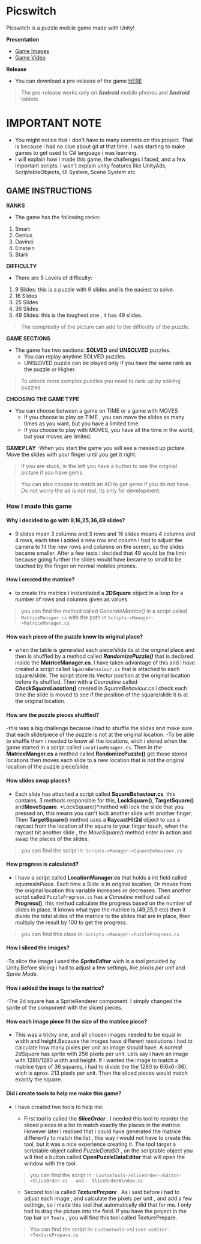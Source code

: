 # Picswitch
Picswitch is a puzzle mobile game made with Unity!

**Presentation**
- [Game Images](https://drive.google.com/drive/folders/1b1Lj_2X-SzWMK-QqQ0xCdeMqVumYIPGG?usp=share_link)
- [Game Video](https://drive.google.com/drive/folders/1OOzeGnc59JWaHpzgugORXHpvevsRmBDZ?usp=share_link)

**Release**
- You can download a pre-release of the game [HERE](https://github.com/drcipri/Picswitch/releases/tag/v1.0-beta)
> The pre-release works only on **Android** mobile phones and **Android** tablets.

# IMPORTANT NOTE
- You might notice that i don't have to many commits on this project. That is because i had no clue about git at that time. I was starting to make games to
get used to C# language i was learning.
- I will explain how i made this game, the challenges i faced, and a few important scripts. I won't explain unity features like UnityAds, ScriptableObjects,
UI System, Scene System etc.

## GAME INSTRUCTIONS

**RANKS**
- The game has the following ranks:
1. Smart
2. Genius
3. Davinci
4. Einstein
5. Stark

**DIFFICULTY**
- There are 5 Levels of difficulty:
1. 9 Slides: this is a puzzle with 9 slides and is the easiest to solve.
2. 16 Slides
3. 25 Slides
4. 36 Slides
5. 49 Slides: this is the toughest one , it has 49 slides.
> The complexity of the picture can add to the difficulty of the puzzle.

**GAME SECTIONS**
- The game has two sections: **SOLVED** and **UNSOLVED** puzzles.
   - You can replay anytime SOLVED puzzles.
   - UNSLOVED puzzle can be played only if you have the same rank as the puzzle or Higher.
> To unlock more complex puzzles you need to rank up by solving puzzles.

**CHOOSING THE GAME TYPE**
- You can choose between a game on TIME or a game with MOVES
  - If you choose to play on TIME , you can move the slides as many times as you want, but you have a limited time.
  - If you choose to play with MOVES, you have all the time in the world, but your moves are limited.

**GAMEPLAY**
-When you start the game you will see a messed up picture. Move the slides with your finger until you get it right.
> If you are stuck, in the left you have a button to see the original picture if you have gems.

> You can also choose to watch an AD to get gems if you do not have. Do not worry the ad is not real, its only for development.



### How I made this game
#### Why i decided to go with 9,16,25,36,49 slides?
- 9 slides mean 3 columns and 3 rows and 16 slides means 4 columns and 4 rows, each time i added a new row and column i had to adjust the camera to fit the 
new rows and columns on the screen, so the slides became smaller. After a few tests i decided that 49 would be the limit because going further the slides would have
became to small to be touched by the finger on normal mobiles phones.

#### How i created the matrice?
- to create the matrice i instantiated a **2DSquare** object in a loop for a number of rows and columns given as values.
> you can find the method called *GenerateMatrice()* in a script called ```MatriceManager.cs``` with the path in ```Scripts->Manager->MatriceManager.cs```

#### How each piece of the puzzle know its original place?
- when the table is generated each piece/slide its at the original place and then is shuffled by a method called ***RandomizePuzzle()*** that is declared  inside 
the **MatriceManager.cs**. I have taken advantage of this and i have created a script called ```SquareBehaviour.cs``` that is attached to each square/slide. The script 
store its Vector position at the original location before its shuffled. Then with a *Couroutine* called ***CheckSquareLocation()*** created in *SquareBehaviour.cs* i 
check each time the slide is moved to see if the position of the square/slide it is at the original location.

#### How are the puzzle pieces shuffled?
-this was a big challenge because i had to shuffle the slides and make sure that each slide/piece of the puzzle is not at the original location. 
-To be able to shuffle them i needed to know all the locations, wich i stored when the game started in a script called ```LocationManager.cs```. Then in the 
**MatriceManger.cs** a method called **RandomizePuzzle()** get those stored locations then moves each slide to a new location that is not the original location of
the puzzle piece/slide.

#### How slides swap places? 
- Each slide has attached a script called **SquareBehaviour.cs**, this contains, 3 methods responsible for this, **LockSquare()**, **TargetSquare()** and**MoveSquare**.
*LockSquare()*method will lock the slide that you pressed on, this means you can't lock another slide with another finger. Then **TargetSquare()** method uses a
**RaycastHit2d** object to use a raycast from the location of the square to your finger touch, when the raycast hit another slide , the *MoveSquare()* method enter
in action and swap the places of the slides.
> you can find the script in: ```Scripts->Manager->SquareBehaviour.cs```

#### How progress is calculated?
- I have a script called **LocationManager.cs** that holds a int field called *squaresInPlace*. Each time a Slide is in original location, Or moves from the original
location this variable increases or decreases. Then another script called ```PuzzleProgress.cs``` has a *Coroutine* method called **Progress()**, this method 
calculate the progress based on the number of slides in place. It knows what type the matrice is,(49,25,9 etc) then it divide the total slides of the matrice to the
slides that are in place, then multiply the result by 100 to get the progress.
> you can find this class in: ```Scripts->Manager->PuzzleProgress.cs```


#### How i sliced the images?
-To slice the image i used the ***SpriteEditor*** wich is a tool provided by Unity.Before slicing i had to adjust a few settings, like *pixels per unit* and
*Sprite Mode*.

#### How i added the image to the matrice?
-The 2d square has a SpriteRenderer component. I simply changed the sprite of the component with the sliced pieces.

#### How each image piece fit the size of the matrice piece?
- This was a tricky one, and all chosen images needed to be equal in width and height.Because the images have different resolutions i had to calculate how many 
pixles per unit an image should have. A *normal 2dSquare* has sprite with 256 pixels per unit. Lets say i have an image with 1280/1280 width and height. If i wanted
the image to match a matrice type of 36 squares, i had to divide the the 1280 to 6(6x6=36), wich is aprox. 213 pixels per unit. Then the sliced pieces would match
exactly the square.

#### Did i create tools to help me make this game?
- I have created two tools to help me:
  - First tool is called the ***SliceOrder*** . I needed this tool to reorder the sliced pieces in a list to match exactly the places in the matrice. However later 
  i realised that i could have generated the matrice differently to match the list , this way i would not have to create this tool, but it was a nice experience
  creating it. The tool target a scriptable object called *PuzzleDataSO* , on the scriptable object you will find a button called **OpenPuzzleDataEditor** that will
  open the window with the tool.
  > you can find the script in : ```CustomTools->SliceOrder->Editor->SliceOrder.cs --and-- SliceOrderWindow.cs```
 
  - Second tool is called ***TexturePrepare*** . As i said before i had to adjust each image , and calculate the pixels per unit , and add a few settings, so i made
  this tool that automatically did that for me. I only had to drag the picture into the field. If you have the project in the top bar on `Tools` , you will find this
  tool called TexturePrepare.
  > You can find the script in: ```CustomTools->Slicer->Editor->TexturePrepare.cs```
